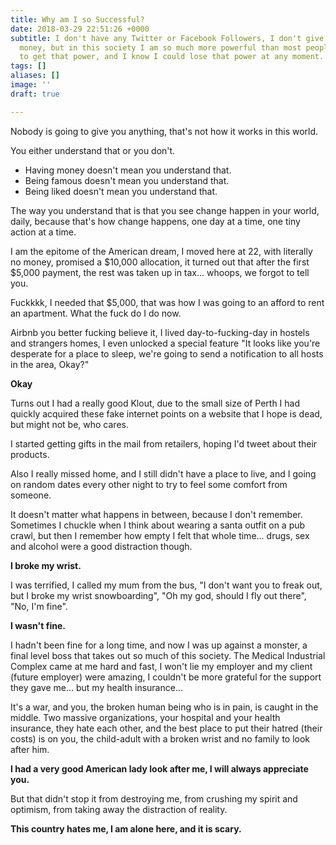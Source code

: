 ```yaml
---
title: Why am I so Successful?
date: 2018-03-29 22:51:26 +0000
subtitle: I don't have any Twitter or Facebook Followers, I don't give a fuck about
  money, but in this society I am so much more powerful than most people, I know how
  to get that power, and I know I could lose that power at any moment.
tags: []
aliases: []
image: ''
draft: true

---
```

Nobody is going to give you anything, that's not how it works in this world. 

You either understand that or you don't.

* Having money doesn't mean you understand that.
* Being famous doesn't mean you understand that.
* Being liked doesn't mean you understand that.

The way you understand that is that you see change happen in your world, daily, because that's how change happens, one day at a time, one tiny action at a time.

I am the epitome of the American dream, I moved here at 22, with literally no money, promised a $10,000 allocation, it turned out that after the first $5,000 payment, the rest was taken up in tax... whoops, we forgot to tell you.

Fuckkkk, I needed that $5,000, that was how I was going to an afford to rent an apartment. What the fuck do I do now.

Airbnb you better fucking believe it, I lived day-to-fucking-day in hostels and strangers homes, I even unlocked a special feature "It looks like you're desperate for a place to sleep, we're going to send a notification to all hosts in the area, Okay?" 

**Okay**

Turns out I had a really good Klout, due to the small size of Perth I had quickly acquired these fake internet points on a website that I hope is dead, but might not be, who cares.

I started getting gifts in the mail from retailers, hoping I'd tweet about their products.

Also I really missed home, and I still didn't have a place to live, and I going on random dates every other night to try to feel some comfort from someone.

It doesn't matter what happens in between, because I don't remember. Sometimes I chuckle when I think about wearing a santa outfit on a pub crawl, but then I remember how empty I felt that whole time... drugs, sex and alcohol were a good distraction though.

**I broke my wrist.**

I was terrified, I called my mum from the bus, "I don't want you to freak out, but I broke my wrist snowboarding", "Oh my god, should I fly out there", "No, I'm fine".

**I wasn't fine.**

I hadn't been fine for a long time, and now I was up against a monster, a final level boss that takes out so much of this society. The Medical Industrial Complex came at me hard and fast, I won't lie my employer and my client (future employer) were amazing, I couldn't be more grateful for the support they gave me... but my health insurance...

It's a war, and you, the broken human being who is in pain, is caught in the middle. Two massive organizations, your hospital and your health insurance, they hate each other, and the best place to put their hatred (their costs) is on you, the child-adult with a broken wrist and no family to look after him. 

**I had a very good American lady look after me, I will always appreciate you.**

But that didn't stop it from destroying me, from crushing my spirit and optimism, from taking away the distraction of reality.

**This country hates me, I am alone here, and it is scary.**